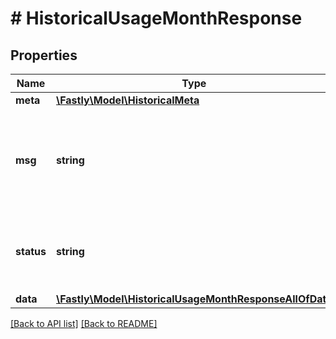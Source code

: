 # # HistoricalUsageMonthResponse

## Properties

Name | Type | Description | Notes
------------ | ------------- | ------------- | -------------
**meta** | [**\Fastly\Model\HistoricalMeta**](HistoricalMeta.md) |  | [optional]
**msg** | **string** | If the query was not successful, this will provide a string that explains why. | [optional]
**status** | **string** | Whether or not we were able to successfully execute the query. | [optional]
**data** | [**\Fastly\Model\HistoricalUsageMonthResponseAllOfData**](HistoricalUsageMonthResponseAllOfData.md) |  | [optional]

[[Back to API list]](../../README.md#endpoints) [[Back to README]](../../README.md)
